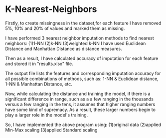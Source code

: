 # K-Nearest-Neighbors

Firstly, to create missingness in the dataset,for each feature I have removed 5%, 10% and 20% of values and marked them as missing.

I have performed 3 nearest neighbor imputation methods to find nearest neighbors:
(1)1-NN (2)k-NN (3)weighted k-NN
I have used Euclidean Distance and Manhattan Distance as distance measures.

Then as a result, I have calculated accuracy of imputation for each feature and stored it in "results.xlsx" file.

The output file lists the features and corresponding imputation accuracy for all possible combinations of methods, such as: 1-NN & Euclidean distance, 1-NN & Manhattan Distance, etc.

Now, while calculating the distance and training the model, if there is a significant difference in range, such as a a few ranging in the thousands versus a few ranging in the tens, it assumes that higher ranging numbers have some kind of supremacy. As a result, these larger numbers begin to play a larger role in the model's training.

So, I have implemented the above program using: (1)original data (2)applied Min-Max scaling (3)applied Standard scaling
